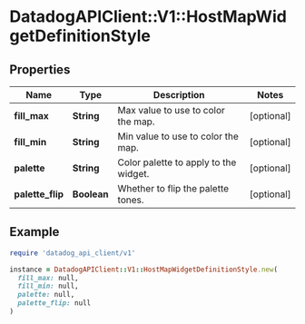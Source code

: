 # DatadogAPIClient::V1::HostMapWidgetDefinitionStyle

## Properties

| Name | Type | Description | Notes |
| ---- | ---- | ----------- | ----- |
| **fill_max** | **String** | Max value to use to color the map. | [optional] |
| **fill_min** | **String** | Min value to use to color the map. | [optional] |
| **palette** | **String** | Color palette to apply to the widget. | [optional] |
| **palette_flip** | **Boolean** | Whether to flip the palette tones. | [optional] |

## Example

```ruby
require 'datadog_api_client/v1'

instance = DatadogAPIClient::V1::HostMapWidgetDefinitionStyle.new(
  fill_max: null,
  fill_min: null,
  palette: null,
  palette_flip: null
)
```

